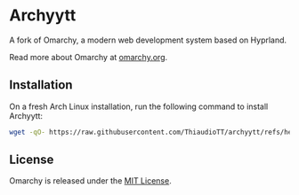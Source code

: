 # Archyytt

A fork of Omarchy, a modern web development system based on Hyprland.

Read more about Omarchy at [omarchy.org](https://omarchy.org).


## Installation

On a fresh Arch Linux installation, run the following command to install Archyytt:

```bash
wget -qO- https://raw.githubusercontent.com/ThiaudioTT/archyytt/refs/heads/master/boot.sh | bash
```

## License

Omarchy is released under the [MIT License](https://opensource.org/licenses/MIT).

